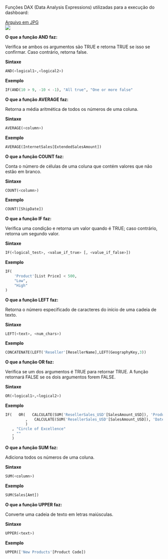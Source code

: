 Funções DAX (Data Analysis Expressions) utilizadas para a execução do dashboard:

[Arquivo em JPG](https://github.com/romulovieira777/Power_BI_Funcoes_DAX/blob/master/Relat%C3%B3rio%20de%20Notas%20Fiscais/Dashboard.jpg)
<br>
<img heigth="550" src="https://github.com/romulovieira777/Power_BI_Funcoes_DAX/blob/master/Relat%C3%B3rio%20de%20Notas%20Fiscais/Dashboard.jpg"/>
<br/>

**O que a função AND faz:**

Verifica se ambos os argumentos são TRUE e retorna TRUE se isso se confirmar. Caso contrário, retorna false.

**Sintaxe**

~~~py
AND(<logical1>,<logical2>)
~~~

**Exemplo**

~~~py
IF(AND(10 > 9, -10 < -1), "All true", "One or more false"
~~~

**O que a função AVERAGE faz:**

Retorna a média aritmética de todos os números de uma coluna.

**Sintaxe**

~~~py
AVERAGE(<column>)
~~~

**Exemplo**

~~~py
AVERAGE(InternetSales[ExtendedSalesAmount])
~~~

**O que a função COUNT faz:**

Conta o número de células de uma coluna que contém valores que não estão em branco.

**Sintaxe**

~~~py
COUNT(<column>)
~~~

**Exemplo**

~~~py
COUNT([ShipDate])
~~~

**O que a função IF faz:**

Verifica uma condição e retorna um valor quando é TRUE; caso contrário, retorna um segundo valor.

**Sintaxe**

~~~py
IF(<logical_test>, <value_if_true> [, <value_if_false>])  
~~~

**Exemplo**

~~~py
IF(
    'Product'[List Price] < 500,
    "Low",
    "High"
)
~~~

**O que a função LEFT faz:**

Retorna o número especificado de caracteres do início de uma cadeia de texto.

**Sintaxe**

~~~py
LEFT(<text>, <num_chars>)
~~~

**Exemplo**

~~~py
CONCATENATE(LEFT('Reseller'[ResellerName],LEFT(GeographyKey,3))
~~~

**O que a função OR faz:**

Verifica se um dos argumentos é TRUE para retornar TRUE. A função retornará FALSE se os dois argumentos forem FALSE.

**Sintaxe**

~~~py
OR(<logical1>,<logical2>)
~~~

**Exemplo**

~~~py
IF(   OR(   CALCULATE(SUM('ResellerSales_USD'[SalesAmount_USD]), 'ProductSubcategory'[ProductSubcategoryName]="Touring Bikes") > 1000000  
         ,   CALCULATE(SUM('ResellerSales_USD'[SalesAmount_USD]), 'DateTime'[CalendarYear]=2007) > 2500000  
         )  
   , "Circle of Excellence"  
   , ""  
   )
~~~

**O que a função SUM faz:**

Adiciona todos os números de uma coluna.

**Sintaxe**

~~~py
SUM(<column>)
~~~

**Exemplo**

~~~py
SUM(Sales[Amt])
~~~

**O que a função UPPER faz:**

Converte uma cadeia de texto em letras maiúsculas.

**Sintaxe**

~~~py
UPPER(<text>)     
~~~

**Exemplo**

~~~py
UPPER(['New Products'[Product Code]) 
~~~
